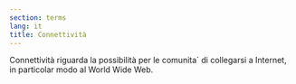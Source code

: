 ```yaml
---
section: terms
lang: it
title: Connettività
---
```


Connettività riguarda la possibilità per le comunita` di collegarsi a Internet, in particolar modo al World Wide Web.
